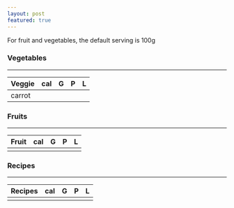```yaml
---
layout: post
featured: true
---
```


For fruit and vegetables, the default serving is 100g

### Vegetables

---

|Veggie|cal| G | P | L |
|------|:-:|:-:|:-:|:-:|
|carrot|   |   |   |   |


### Fruits

---

| Fruit |cal| G | P | L |
|-------|:-:|:-:|:-:|:-:|
|       |   |   |   |   |



### Recipes

---

|Recipes|cal| G | P | L |
|-------|:-:|:-:|:-:|:-:|
|       |   |   |   |   |



